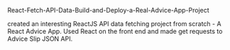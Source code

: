 React-Fetch-API-Data-Build-and-Deploy-a-Real-Advice-App-Project

created an interesting ReactJS API data fetching project from scratch - A React Advice App.
Used React on the front end and made get requests to Advice Slip JSON API.

